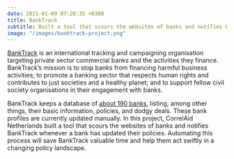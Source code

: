 ```yaml
---
date: 2021-01-09 07:20:35 +0300
title: BankTrack
subtitle: Built a tool that scours the websites of banks and notifies BankTrack whenever a bank has updated their policies.
image: "/images/banktrack-project.png"
---
```


<a href="https://www.banktrack.org/">BankTrack</a> is an international tracking and campaigning organisation targeting private sector commercial banks and the activities they finance. BankTrack’s mission is to stop banks from financing harmful business activities; to promote a banking sector that respects human rights and contributes to just societies and a healthy planet; and to support fellow civil society organisations in their engagement with banks. 

BankTrack keeps a database of [about 190 banks](https://www.banktrack.org/search#category=banks), listing, among other things, their basic information, policies, and dodgy deals. These bank profiles are currently updated manually. In this project, CorrelAid Netherlands built a tool that scours the websites of banks and notifies BankTrack whenever a bank has updated their policies. Automating this process will save BankTrack valuable time and help them act swiftly in a changing policy landscape.
